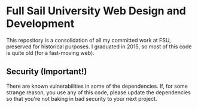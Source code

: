 # Full Sail University Web Design and Development
This repository is a consolidation of all my committed work at FSU, preserved for historical purposes. I graduated in 2015, so most of this code is quite old (for a fast-moving web).

## Security (Important!)
There are known vulnerabilities in some of the dependencies. If, for some strange reason, you use any of this code, please update the dependencies so that you're not baking in bad security to your next project.
